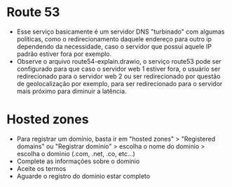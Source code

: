 # Route 53
- Esse serviço basicamente é um servidor DNS "turbinado" com algumas políticas, como o redirecionamento daquele endereço para outro ip dependendo da necessidade, caso o servidor que possui aquele IP padrão estiver fora por exemplo.
- Observe o arquivo route54-explain.drawio, o serviço route53 pode ser configurado para que caso o servidor web 1 estiver fora, o usuário ser redirecionado para o servidor web 2 ou ser redirecionado por questão de geolocalização por exemplo, para ser redirecionado para o servidor mais próximo para diminuir a latência.

# Hosted zones
- Para registrar um domínio, basta ir em "hosted zones" > "Registered domains" ou "Registrar dominio" > escolha o nome do dominio > escolha o dominio (.com, .net, .co, etc...)
- Complete as informações sobre o dominio
- Aceite os termos
- Aguarde o registro do dominio estar completo